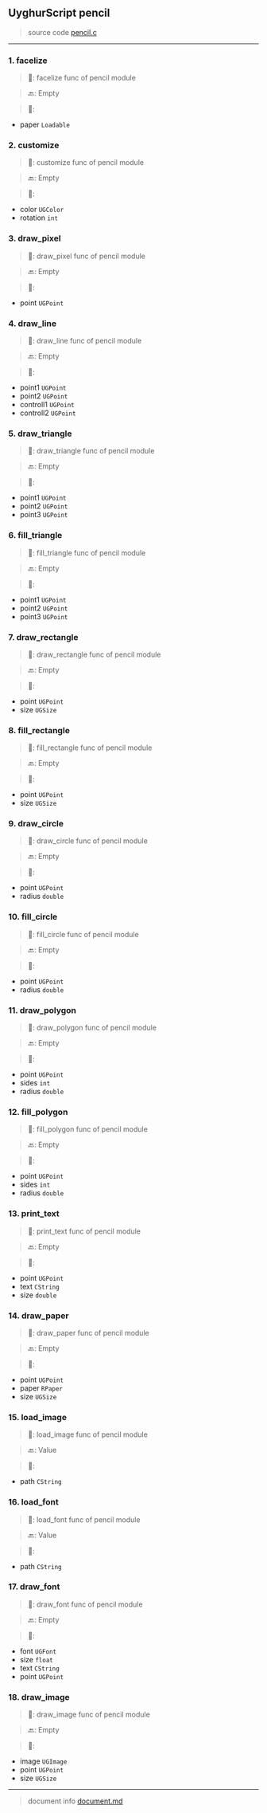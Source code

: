 
## UyghurScript pencil

> source code [pencil.c](../../uyghur/externals/pencil.c)
---

### 1. facelize

> 📝:  facelize func of pencil module

> 🔙: Empty

> 🛒: 
* paper  `Loadable`


### 2. customize

> 📝:  customize func of pencil module

> 🔙: Empty

> 🛒: 
* color  `UGColor`
* rotation  `int`


### 3. draw_pixel

> 📝:  draw_pixel func of pencil module

> 🔙: Empty

> 🛒: 
* point  `UGPoint`


### 4. draw_line

> 📝:  draw_line func of pencil module

> 🔙: Empty

> 🛒: 
* point1  `UGPoint`
* point2  `UGPoint`
* controll1  `UGPoint`
* controll2  `UGPoint`


### 5. draw_triangle

> 📝:  draw_triangle func of pencil module

> 🔙: Empty

> 🛒: 
* point1  `UGPoint`
* point2  `UGPoint`
* point3  `UGPoint`


### 6. fill_triangle

> 📝:  fill_triangle func of pencil module

> 🔙: Empty

> 🛒: 
* point1  `UGPoint`
* point2  `UGPoint`
* point3  `UGPoint`


### 7. draw_rectangle

> 📝:  draw_rectangle func of pencil module

> 🔙: Empty

> 🛒: 
* point  `UGPoint`
* size  `UGSize`


### 8. fill_rectangle

> 📝:  fill_rectangle func of pencil module

> 🔙: Empty

> 🛒: 
* point  `UGPoint`
* size  `UGSize`


### 9. draw_circle

> 📝:  draw_circle func of pencil module

> 🔙: Empty

> 🛒: 
* point  `UGPoint`
* radius  `double`


### 10. fill_circle

> 📝:  fill_circle func of pencil module

> 🔙: Empty

> 🛒: 
* point  `UGPoint`
* radius  `double`


### 11. draw_polygon

> 📝:  draw_polygon func of pencil module

> 🔙: Empty

> 🛒: 
* point  `UGPoint`
* sides  `int`
* radius  `double`


### 12. fill_polygon

> 📝:  fill_polygon func of pencil module

> 🔙: Empty

> 🛒: 
* point  `UGPoint`
* sides  `int`
* radius  `double`


### 13. print_text

> 📝:  print_text func of pencil module

> 🔙: Empty

> 🛒: 
* point  `UGPoint`
* text  `CString`
* size  `double`


### 14. draw_paper

> 📝:  draw_paper func of pencil module

> 🔙: Empty

> 🛒: 
* point  `UGPoint`
* paper  `RPaper`
* size  `UGSize`


### 15. load_image

> 📝:  load_image func of pencil module

> 🔙: Value

> 🛒: 
* path  `CString`


### 16. load_font

> 📝:  load_font func of pencil module

> 🔙: Value

> 🛒: 
* path  `CString`


### 17. draw_font

> 📝:  draw_font func of pencil module

> 🔙: Empty

> 🛒: 
* font  `UGFont`
* size  `float`
* text  `CString`
* point  `UGPoint`


### 18. draw_image

> 📝:  draw_image func of pencil module

> 🔙: Empty

> 🛒: 
* image  `UGImage`
* point  `UGPoint`
* size  `UGSize`


---
> document info [document.md](../README.md)
